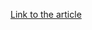 [Link to the article](https://plc-security.com/content/Top_20_Secure_PLC_Coding_Practices_V1.0.pdf)
